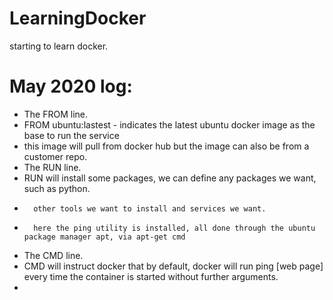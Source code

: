 # LearningDocker
starting to learn docker.  

# May 2020 log:
* The FROM line. 
*	FROM ubuntu:lastest - indicates the latest ubuntu docker image as the base to run the service
*	this image will pull from docker hub but the image can also be from a customer repo.
* The RUN line.
*	RUN will install some packages, we can define any packages we want, such as python.
*		other tools we want to install and services we want. 
*		here the ping utility is installed, all done through the ubuntu package manager apt, via apt-get cmd
* The CMD line.
*	CMD will instruct docker that by default, docker will run ping [web page] every time the container is started without further arguments.
* 
